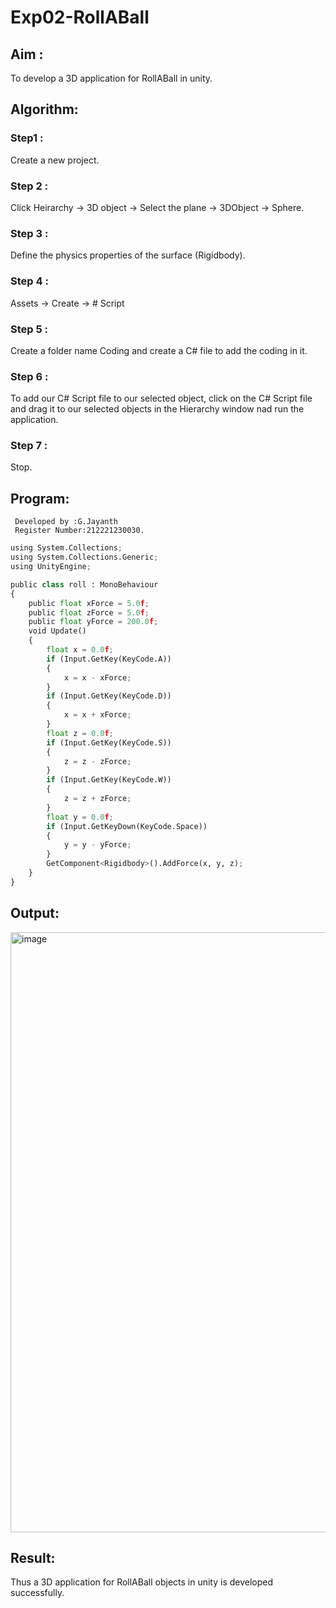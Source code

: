 # Exp02-RollABall
## Aim :
To develop a 3D application for RollABall in unity.
## Algorithm:
### Step1 :
Create a new project.

### Step 2 :
Click Heirarchy -> 3D object -> Select the plane -> 3DObject -> Sphere.

### Step 3 :
Define the physics properties of the surface (Rigidbody).

### Step 4 :
Assets -> Create -> # Script

### Step 5 :
Create a folder name Coding and create a C# file to add the coding in it.

### Step 6 :
To add our C# Script file to our selected object, click on the C# Script file and drag it to our selected objects in the Hierarchy window nad run the application.

### Step 7 :
Stop.

## Program:
```
 Developed by :G.Jayanth
 Register Number:212221230030.
```
```python
using System.Collections;
using System.Collections.Generic;
using UnityEngine;

public class roll : MonoBehaviour
{
    public float xForce = 5.0f;
    public float zForce = 5.0f;
    public float yForce = 200.0f;
    void Update()
    {
        float x = 0.0f;
        if (Input.GetKey(KeyCode.A))
        {
            x = x - xForce;
        }
        if (Input.GetKey(KeyCode.D))
        {
            x = x + xForce;
        }
        float z = 0.0f;
        if (Input.GetKey(KeyCode.S))
        {
            z = z - zForce;
        }
        if (Input.GetKey(KeyCode.W))
        {
            z = z + zForce;
        }
        float y = 0.0f;
        if (Input.GetKeyDown(KeyCode.Space))
        {
            y = y - yForce;
        }
        GetComponent<Rigidbody>().AddForce(x, y, z);
    }
}
```
## Output:
<img width="960" alt="image" src="https://github.com/JayanthYadav123/Exp02-RollABall/assets/94836154/5114e558-a899-4fce-b025-e24a7e076920">

## Result:
Thus a 3D application for RollABall objects in unity is developed successfully.



